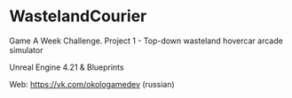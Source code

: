 # WastelandCourier
Game A Week Challenge. Project 1 - Top-down wasteland hovercar arcade simulator

Unreal Engine 4.21 & Blueprints

Web: https://vk.com/okologamedev (russian)
